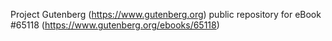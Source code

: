 Project Gutenberg (https://www.gutenberg.org) public repository for
eBook #65118 (https://www.gutenberg.org/ebooks/65118)
